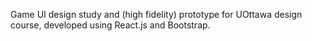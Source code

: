 Game UI design study and (high fidelity) prototype for UOttawa design course, developed using React.js and Bootstrap.